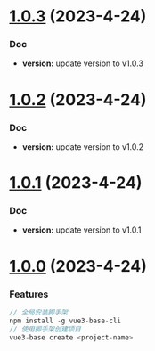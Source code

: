 # [1.0.3](https://github.com/wc19950724/vue3-base-cli/compare/v1.0.2...v1.0.3) (2023-4-24)

### Doc

- **version:** update version to v1.0.3

# [1.0.2](https://github.com/wc19950724/vue3-base-cli/compare/v1.0.1...v1.0.2) (2023-4-24)

### Doc

- **version:** update version to v1.0.2

# [1.0.1](https://github.com/wc19950724/vue3-base-cli/compare/v1.0.0...v1.0.1) (2023-4-24)

### Doc

- **version:** update version to v1.0.1

# [1.0.0](https://github.com/wc19950724/vue3-base-cli/compare/master...v1.0.0) (2023-4-24)

### Features

```javascript
// 全局安装脚手架
npm install -g vue3-base-cli
// 使用脚手架创建项目
vue3-base create <project-name>
```
